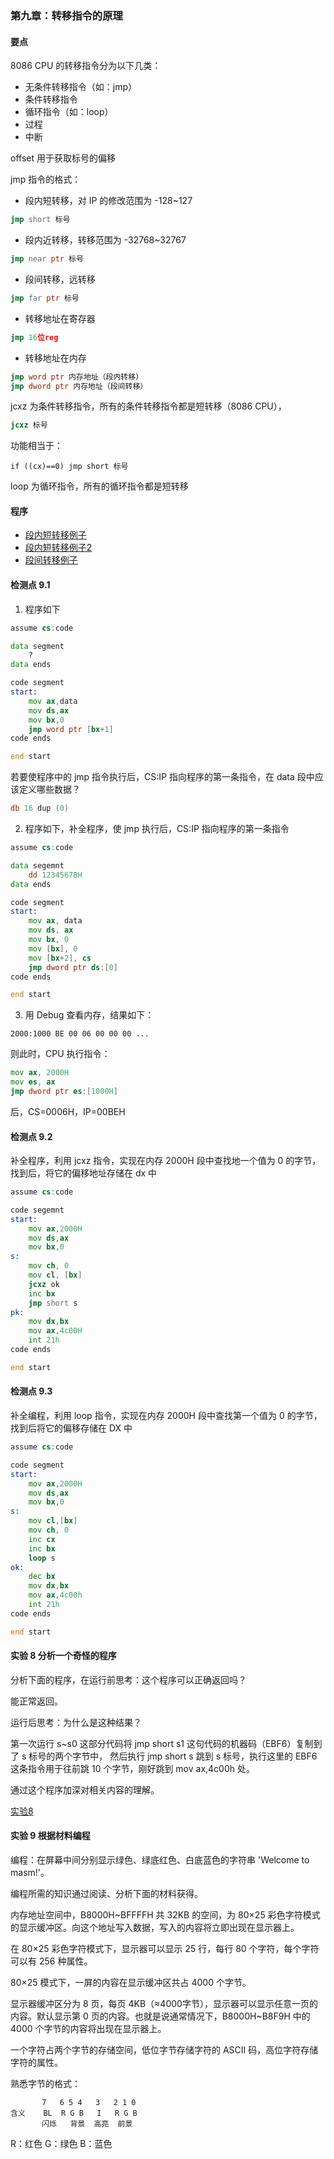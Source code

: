 ### 第九章：转移指令的原理

#### 要点

8086 CPU 的转移指令分为以下几类：

* 无条件转移指令（如：jmp）
* 条件转移指令
* 循环指令（如：loop）
* 过程
* 中断

offset 用于获取标号的偏移

jmp 指令的格式：

* 段内短转移，对 IP 的修改范围为 -128\~127
```asm
jmp short 标号
```
* 段内近转移，转移范围为 -32768\~32767
```asm
jmp near ptr 标号
```
* 段间转移，远转移
```asm
jmp far ptr 标号
```
* 转移地址在寄存器
```asm
jmp 16位reg
```
* 转移地址在内存
```asm
jmp word ptr 内存地址（段内转移）
jmp dword ptr 内存地址（段间转移）
```

jcxz 为条件转移指令，所有的条件转移指令都是短转移（8086 CPU），
```asm
jcxz 标号
```
功能相当于：
```
if ((cx)==0) jmp short 标号
```

loop 为循环指令，所有的循环指令都是短转移

#### 程序

* [段内短转移例子](prog9-1.asm)
* [段内短转移例子2](prog9-2.asm)
* [段间转移例子](prog9-3.asm)

#### 检测点 9.1

1. 程序如下

```asm
assume cs:code

data segment
    ?
data ends

code segment
start:
    mov ax,data
    mov ds,ax
    mov bx,0
    jmp word ptr [bx+1]
code ends

end start
```

若要使程序中的 jmp 指令执行后，CS:IP 指向程序的第一条指令，在 data 段中应该定义哪些数据？

```asm
db 16 dup (0)
```

2. 程序如下，补全程序，使 jmp 执行后，CS:IP 指向程序的第一条指令

```asm
assume cs:code

data segemnt
    dd 12345678H
data ends

code segment
start:
    mov ax, data
    mov ds, ax
    mov bx, 0
    mov [bx], 0
    mov [bx+2], cs
    jmp dword ptr ds:[0]
code ends

end start
```

3. 用 Debug 查看内存，结果如下：

```
2000:1000 BE 00 06 00 00 00 ...
```

则此时，CPU 执行指令：

```asm
mov ax, 2000H
mov es, ax
jmp dword ptr es:[1000H]
```

后，CS=0006H，IP=00BEH

#### 检测点 9.2

补全程序，利用 jcxz 指令，实现在内存 2000H 段中查找地一个值为 0 的字节，找到后，将它的偏移地址存储在 dx 中

```asm
assume cs:code

code segemnt
start:
    mov ax,2000H
    mov ds,ax
    mov bx,0
s:
    mov ch, 0
    mov cl, [bx]
    jcxz ok
    inc bx
    jmp short s
pk:
    mov dx,bx
    mov ax,4c00H
    int 21h
code ends

end start
```

#### 检测点 9.3

补全编程，利用 loop 指令，实现在内存 2000H 段中查找第一个值为 0 的字节，找到后将它的偏移存储在 DX 中

```asm
assume cs:code

code segment
start:
    mov ax,2000H
    mov ds,ax
    mov bx,0
s:
    mov cl,[bx]
    mov ch, 0
    inc cx
    inc bx
    loop s
ok:
    dec bx
    mov dx,bx
    mov ax,4c00h
    int 21h
code ends

end start
```

#### 实验 8 分析一个奇怪的程序

分析下面的程序，在运行前思考：这个程序可以正确返回吗？

能正常返回。

运行后思考：为什么是这种结果？

第一次运行 s\~s0 这部分代码将 jmp short s1 这句代码的机器码（EBF6）复制到了 s 标号的两个字节中，
然后执行 jmp short s 跳到 s 标号，执行这里的 EBF6 这条指令用于往前跳 10 个字节，刚好跳到 mov ax,4c00h 处。

通过这个程序加深对相关内容的理解。

[实验8](exam8.asm)

#### 实验 9 根据材料编程

编程：在屏幕中间分别显示绿色、绿底红色、白底蓝色的字符串 'Welcome to masm!'。

编程所需的知识通过阅读、分析下面的材料获得。

内存地址空间中，B8000H\~BFFFFH 共 32KB 的空间，为 80×25 彩色字符模式的显示缓冲区。向这个地址写入数据，写入的内容将立即出现在显示器上。

在 80×25 彩色字符模式下，显示器可以显示 25 行，每行 80 个字符，每个字符可以有 256 种属性。

80×25 模式下，一屏的内容在显示缓冲区共占 4000 个字节。

显示器缓冲区分为 8 页，每页 4KB（≈4000字节），显示器可以显示任意一页的内容。默认显示第 0 页的内容。也就是说通常情况下，B8000H\~B8F9H 中的 4000 个字节的内容将出现在显示器上。

一个字符占两个字节的存储空间，低位字节存储字符的 ASCII 码，高位字符存储字符的属性。

熟悉字节的格式：

```
       7   6 5 4   3   2 1 0
含义    BL  R G B   I   R G B
       闪烁   背景  高亮  前景

```
R：红色
G：绿色
B：蓝色
```
